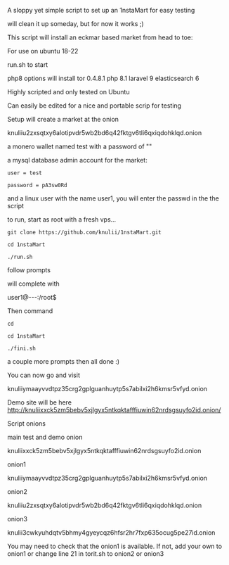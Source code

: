 A sloppy yet simple script to set up an 1nstaMart for easy testing

will clean it up someday, but for now it works ;)

This script will install an eckmar based market from head to toe:

For use on ubuntu 18-22

run.sh to start

 php8 options will install
tor 0.4.8.1
php 8.1 
laravel 9
elasticsearch 6

Highly scripted and only tested on Ubuntu

Can easily be edited for a nice and portable scrip for testing

Setup will create a market at the onion

knuliiu2zxsqtxy6alotipvdr5wb2bd6q42fktgv6tli6qxiqdohklqd.onion

a monero wallet named test with a password of ""

a mysql database admin account for the market:

    user = test 

    password = pA3sw0Rd

  and a linux user with the name user1, you will enter the passwd in the the script  

to run, start as root with a fresh vps...

    git clone https://github.com/knulii/1nstaMart.git

    cd 1nstaMart

    ./run.sh

follow prompts


will complete with 

user1@---:/root$ 

Then command 

    cd

    cd 1nstaMart

    ./fini.sh

a couple more prompts
then all done :)

You can now go and visit 

knuliiymaayvvdtpz35crg2gplguanhuytp5s7abilxi2h6kmsr5vfyd.onion

Demo site will be here http://knuliixxck5zm5bebv5xjlgyx5ntkqktafffiuwin62nrdsgsuyfo2id.onion/

Script onions

main test and demo onion

knuliixxck5zm5bebv5xjlgyx5ntkqktafffiuwin62nrdsgsuyfo2id.onion

onion1

knuliiymaayvvdtpz35crg2gplguanhuytp5s7abilxi2h6kmsr5vfyd.onion

onion2

knuliiu2zxsqtxy6alotipvdr5wb2bd6q42fktgv6tli6qxiqdohklqd.onion

onion3

knulii3cwkyuhdqtv5bhmy4gyeycqz6hfsr2hr7fxp635ocug5pe27id.onion

You may need to check that the onion1 is available. If not, add your own to onion1 or change line 21 in torit.sh to onion2 or onion3
